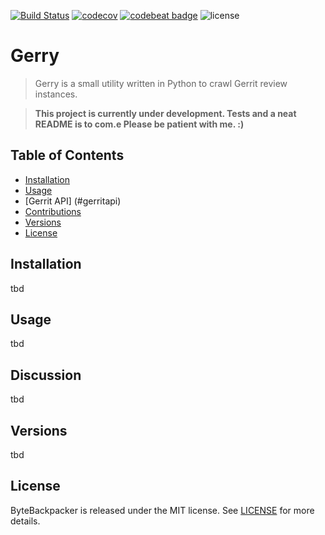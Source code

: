 [![Build Status](https://travis-ci.org/michaeldorner/Gerry.svg)](https://travis-ci.org/michaeldorner/Gerry) 
[![codecov](https://codecov.io/gh/michaeldorner/Gerry/branch/master/graph/badge.svg)](https://codecov.io/gh/michaeldorner/Gerry)
[![codebeat badge](https://codebeat.co/badges/f8306b22-3837-4244-a637-e880c6532700)](https://codebeat.co/projects/github-com-michaeldorner-gerry-master)
![license](https://img.shields.io/github/license/gerry/apistatus.svg)

# Gerry

> Gerry is a small utility written in Python to crawl Gerrit review instances. 

> **This project is currently under development. Tests and a neat README is to com.e Please be patient with me. :)**

## Table of Contents

- [Installation](#installation)
- [Usage](#usage)
- [Gerrit API] (#gerritapi)
- [Contributions](#contributions)
- [Versions](#versions)
- [License](#license)


## Installation
tbd

## Usage
tbd

## Discussion
tbd

## Versions
tbd

## License 

ByteBackpacker is released under the MIT license. See [LICENSE](LICENSE) for more details.
